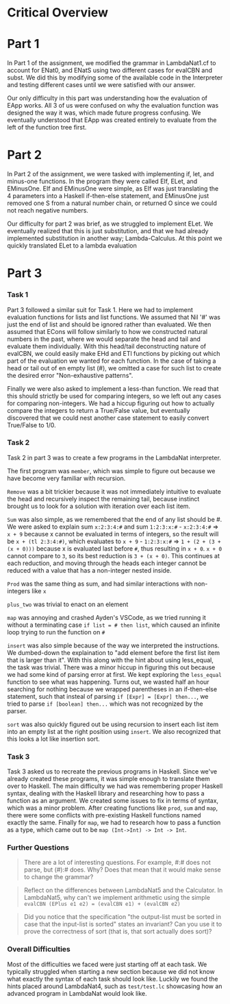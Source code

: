 # Critical Overview

# Part 1
In Part 1 of the assignment, we modified the grammar in LambdaNat1.cf to account for ENat0, and ENatS using two different cases for evalCBN and subst. We did this by modifying some of the available code in the Interpreter and testing different cases until we were satisfied with our answer. 

Our only difficulty in this part was understanding how the evaluation of EApp works. All 3 of us were confused on why the evaluation function was designed the way it was, which made future progress confusing. We eventually understood that EApp was created entirely to evaluate from the left of the function tree first.

# Part 2
In Part 2 of the assignment, we were tasked with implementing if, let, and minus-one functions. In the program they were called EIf, ELet, and EMinusOne. EIf and EMinusOne were simple, as EIf was just translating the 4 parameters into a Haskell if-then-else statement, and EMinusOne just removed one S from a natural number chain, or returned O since we could not reach negative numbers.

Our difficulty for part 2 was brief, as we struggled to implement ELet. We eventually realized that this is just substitution, and that we had already implemented substitution in another way; Lambda-Calculus. At this point we quickly translated ELet to a lambda evaluation

# Part 3
### Task 1
Part 3 followed a similar suit for Task 1. Here we had to implement evaluation functions for lists and list functions. We assumed that Nil '#' was just the end of list and should be ignored rather than evaluated. We then assumed that ECons will follow similarly to how we constructed natural numbers in the past, where we would separate the head and tail and evaluate them individually. With this head/tail deconstructing nature of evalCBN, we could easily make EHd and ETl functions by picking out which part of the evaluation we wanted for each function. In the case of taking a head or tail out of en empty list (#), we omitted a case for such list to create the desired error "Non-exhaustive patterns".

Finally we were also asked to implement a less-than function. We read that this should strictly be used for comparing integers, so we left out any cases for comparing non-integers. We had a hiccup figuring out how to actually compare the integers to return a True/False value, but eventually discovered that we could nest another case statement to easily convert True/False to 1/0.

### Task 2

Task 2 in part 3 was to create a few programs in the LambdaNat interpreter. 

The first program was `member`, which was simple to figure out because we have become very familiar with recursion. 

`Remove` was a bit trickier because it was not immediately intuitive to evaluate the head and recursively inspect the remaining tail, because instinct brought us to look for a solution with iteration over each list item.

`Sum` was also simple, as we remembered that the end of any list should be #. We were asked to explain sum `x:2:3:4:#` and sum `1:2:3:x:#`
    - `x:2:3:4:#` => `x + 9` because x cannot be evaluated in terms of integers, so the result will be `x + (tl 2:3:4:#)`, which evaluates to `x + 9`
    - `1:2:3:x:#` => `1 + (2 + (3 + (x + 0)))` because x is evaluated last before `#`, thus resulting in `x + 0`. `x + 0` cannot compare to `3`, so its best reduction is `3 + (x + 0)`. This continues at each reduction, and moving through the heads each integer cannot be reduced with a value that has a non-integer nested inside.

`Prod` was the same thing as sum, and had similar interactions with non-integers like `x`

`plus_two` was trivial to enact on an element

`map` was annoying and crashed Ayden's VSCode, as we tried running it without a terminating case `if list = # then list`, which caused an infinite loop trying to run the function on `#`

`insert` was also simple because of the way we interpreted the instructions. We dumbed-down the explaination to "add element before the first list item that is larger than it". With this along with the hint about using less_equal, the task was trivial. There was a minor hiccup in figuring this out because we had some kind of parsing error at first. We kept exploring the `less_equal` function to see what was happening. Turns out, we wasted half an hour searching for nothing because we wrapped parentheses in an if-then-else statement, such that insteal of parsing `if [Expr] = [Expr] then...`, we tried to parse `if [boolean] then...` which was not recognized by the parser.

`sort` was also quickly figured out be using recursion to insert each list item into an empty list at the right position using `insert`. We also recognized that this looks a lot like insertion sort.

### Task 3
Task 3 asked us to recreate the previous programs in Haskell. Since we've already created these programs, it was simple enough to translate them over to Haskell. The main difficulty we had was remembering proper Haskell syntax, dealing with the Haskell library and researching how to pass a function as an argument. We created some issues to fix in terms of syntax, which was a minor problem. After creating functions like `prod`, `sum` and `map`, there were some conflicts with pre-existing Haskell functions named exactly the same. Finally for `map`, we had to research how to pass a function as a type, which came out to be `map (Int->Int) -> Int -> Int`.


### Further Questions

> There are a lot of interesting questions. For example, #:# does not parse, but (#):# does. Why? Does that mean that it would make sense to change the grammar?

> Reflect on the differences between LambdaNat5 and the Calculator. In LambdaNat5, why can't we implement arithmetic using the simple `evalCBN (EPlus e1 e2) = (evalCBN e1) + (evalCBN e2)`

> Did you notice that the specification "the output-list must be sorted in case that the input-list is sorted" states an invariant? Can you use it to prove the correctness of sort (that is, that sort actually does sort)?

### Overall Difficulties
Most of the difficulties we faced were just starting off at each task. We typically struggled when starting a new section because we did not know what exactly the syntax of each task should look like. Luckily we found the hints placed around LambdaNat4, such as `test/test.lc` showcasing how an advanced program in LambdaNat would look like.

